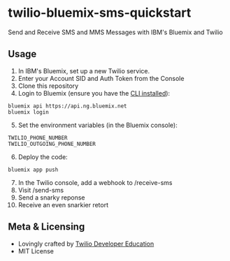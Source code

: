 # twilio-bluemix-sms-quickstart
Send and Receive SMS and MMS Messages with IBM's Bluemix and Twilio

## Usage

1. In IBM's Bluemix, set up a new Twilio service.
2. Enter your Account SID and Auth Token from the Console
3. Clone this repository
4. Login to Bluemix (ensure you have the [CLI installed](https://console.bluemix.net/docs/starters/install_cli.html)):
```
bluemix api https://api.ng.bluemix.net
bluemix login
```
5. Set the environment variables (in the Bluemix console):
```
TWILIO_PHONE_NUMBER
TWILIO_OUTGOING_PHONE_NUMBER
```
6. Deploy the code:
```
bluemix app push
```
7. In the Twilio console, add a webhook to <URL of Bluemix App>/receive-sms
8. Visit <URL of Bluemix App>/send-sms
9. Send a snarky reponse
10. Receive an even snarkier retort

## Meta & Licensing

* Lovingly crafted by [Twilio Developer Education](https://www.twilio.com/docs)
* MIT License
